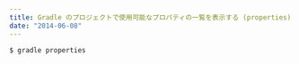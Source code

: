 ```yaml
---
title: Gradle のプロジェクトで使用可能なプロパティの一覧を表示する (properties)
date: "2014-06-08"
---
```


```sh
$ gradle properties
```

